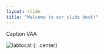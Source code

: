 ```yaml
---
layout: slide
title: "Welcome to our slide deck!"
---
```


Caption VAA

![labtocat](https://octodex.github.com/images/labtocat.png)
{: .center}
